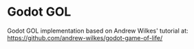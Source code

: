 # Godot GOL

Godot GOL implementation based on Andrew Wilkes' tutorial at:
https://github.com/andrew-wilkes/godot-game-of-life/

